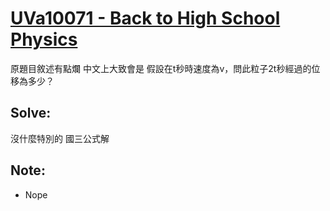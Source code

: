 # [UVa10071 - Back to High School Physics](https://onlinejudge.org/index.php?option=onlinejudge&Itemid=8&page=show_problem&problem=1012)

原題目敘述有點爛
中文上大致會是
假設在t秒時速度為v，問此粒子2t秒經過的位移為多少？

## Solve:
沒什麼特別的
國三公式解

## Note:
- Nope